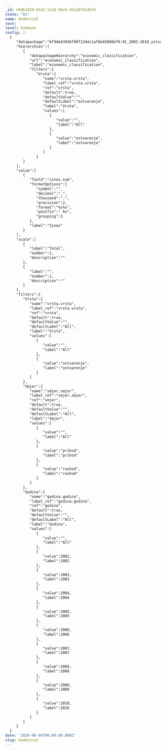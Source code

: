 ```yaml
---
_id: e9db1030-0141-11e8-86e6-dd2a0f61d6f6
state: "01"
name: Bedenica2
text:
level: kommune
config: |-
  {
     "datapackage":"6f9de6393bf997134dc1afbb45096b76:01_2002-2010_ostvaranje_proracuna-sve-v2.1-bedenica",
     "hierarchies":[
        {
           "datapackageHierarchy":"economic_classification",
           "url":"economic_classification",
           "label":"economic_classification",
           "filters":{
              "Vrsta":{
                 "name":"vrsta.vrsta",
                 "label_ref":"vrsta.vrsta",
                 "ref":"vrsta",
                 "default":true,
                 "defaultValue":"",
                 "defaultLabel":"ostvarenje",
                 "label":"Vrsta",
                 "values":[
                    {
                       "value":"",
                       "label":"All"
                    },
                    {
                       "value":"ostvarenje",
                       "label":"ostvarenje"
                    }
                 ]
              }
        }
     ],
     "value":[
        {
           "field":"iznos.sum",
           "formatOptions":{
              "symbol":"",
              "decimal":",",
              "thousand":".",
              "precision":2,
              "format":"%s%v",
              "postfix":" kn",
              "grouping":3
           },
           "label":"Iznos"
        }
     ],
     "scale":[
        {
           "label":"Total",
           "number":1,
           "description":""
        },
        {
           "label":"",
           "number":1,
           "description":""
        }
     ],
     "filters":{
        "Vrsta":{
           "name":"vrsta.vrsta",
           "label_ref":"vrsta.vrsta",
           "ref":"vrsta",
           "default":true,
           "defaultValue":"",
           "defaultLabel":"All",
           "label":"Vrsta",
           "values":[
              {
                 "value":"",
                 "label":"All"
              },
              {
                 "value":"ostvarenje",
                 "label":"ostvarenje"
              }
           ]
        },
        "Smjer":{
           "name":"smjer.smjer",
           "label_ref":"smjer.smjer",
           "ref":"smjer",
           "default":true,
           "defaultValue":"",
           "defaultLabel":"All",
           "label":"Smjer",
           "values":[
              {
                 "value":"",
                 "label":"All"
              },
              {
                 "value":"prihod",
                 "label":"prihod"
              },
              {
                 "value":"rashod",
                 "label":"rashod"
              }
           ]
        },
        "Godina":{
           "name":"godina.godina",
           "label_ref":"godina.godina",
           "ref":"godina",
           "default":true,
           "defaultValue":"",
           "defaultLabel":"All",
           "label":"Godina",
           "values":[
              {
                 "value":"",
                 "label":"All"
              },
              {
                 "value":2002,
                 "label":2002
              },
              {
                 "value":2003,
                 "label":2003
              },
              {
                 "value":2004,
                 "label":2004
              },
              {
                 "value":2005,
                 "label":2005
              },
              {
                 "value":2006,
                 "label":2006
              },
              {
                 "value":2007,
                 "label":2007
              },
              {
                 "value":2008,
                 "label":2008
              },
              {
                 "value":2009,
                 "label":2009
              },
              {
                 "value":2010,
                 "label":2010
              }
           ]
        }
     }
  }
date: '2020-06-04T00:00:00.000Z'
slug: bedenica2
---
```

